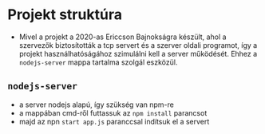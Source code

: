 # Projekt struktúra

- Mivel a projekt a 2020-as Ericcson Bajnokságra készült, ahol a szervezők biztosították a tcp servert és a szerver oldali programot, így a projekt használhatóságához szimulálni kell a server működését. Ehhez a `nodejs-server` mappa tartalma szolgál eszközül.

## `nodejs-server`
- a server nodejs alapú, így szükség van npm-re
- a mappában cmd-ről futtassuk az `npm install` parancsot
- majd az npn `start app.js` paranccsal indítsuk el a servert